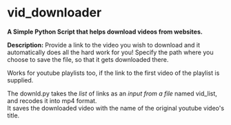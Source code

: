 # vid_downloader

**A Simple Python Script that helps download videos from websites.**  

**Description:** Provide a link to the video you wish to download and it automatically does all the hard work for you! Specify the path where you choose to save the file, so that it gets downloaded there.

Works for youtube playlists too, if the link to the first video of the playlist is supplied.  
  
The downld.py takes the *list* of links as an *input from a file* named vid_list, and recodes it into mp4 format.  
It saves the downloaded video with the name of the original youtube video's title.
